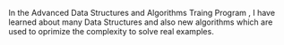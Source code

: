 In the Advanced Data Structures and Algorithms Traing Program , I have learned about many Data Structures and also new algorithms which are used to oprimize the complexity to solve real examples.
